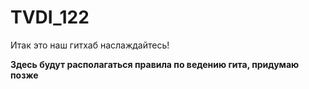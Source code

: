 # TVDI_122
Итак это наш гитхаб наслаждайтесь!

**Здесь будут располагаться  правила по ведению гита, придумаю позже**
